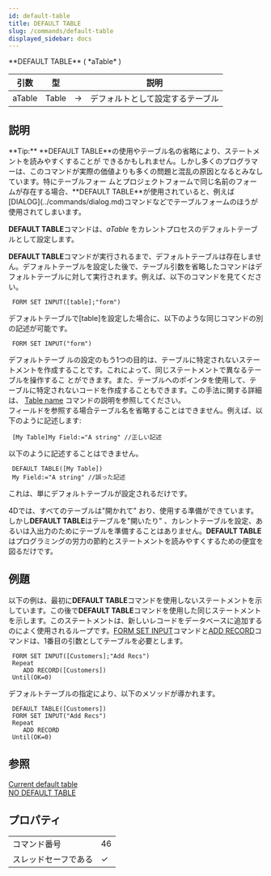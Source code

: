 ```yaml
---
id: default-table
title: DEFAULT TABLE
slug: /commands/default-table
displayed_sidebar: docs
---
```


<!--REF #_command_.DEFAULT TABLE.Syntax-->**DEFAULT TABLE** ( *aTable* )<!-- END REF-->
<!--REF #_command_.DEFAULT TABLE.Params-->
| 引数 | 型 |  | 説明 |
| --- | --- | --- | --- |
| aTable | Table | &#8594;  | デフォルトとして設定するテーブル |

<!-- END REF-->

## 説明 

<!--REF #_command_.DEFAULT TABLE.Summary-->**Tip:** **DEFAULT TABLE**の使用やテーブル名の省略により、ステートメントを読みやすくすることが できるかもしれません。<!-- END REF-->しかし多くのプログラマーは、このコマンドが実際の価値よりも多くの問題と混乱の原因となるとみなしています。特にテーブルフォー ムとプロジェクトフォームで同じ名前のフォームが存在する場合、**DEFAULT TABLE**が使用されていると、例えば[DIALOG](../commands/dialog.md)コマンドなどでテーブルフォームのほうが使用されてしまいます。

**DEFAULT TABLE**コマンドは、*aTable* をカレントプロセスのデフォルトテーブルとして設定します。

**DEFAULT TABLE**コマンドが実行されるまで、デフォルトテーブルは存在しません。デフォルトテーブルを設定した後で、テーブル引数を省略したコマンドはデフォルトテーブルに対して実行されます。例えば、以下のコマンドを見てください。

```4d
 FORM SET INPUT([table];"form")
```

デフォルトテーブルで\[table\]を設定した場合に、以下のような同じコマンドの別の記述が可能です。

```4d
 FORM SET INPUT("form")
```

デフォルトテーブ ルの設定のもう1つの目的は、テーブルに特定されないステートメントを作成することです。これによって、同じステートメントで異なるテーブルを操作するこ とができます。また、テーブルへのポインタを使用して、テーブルに特定されないコードを作成することもできます。この手法に関する詳細は、 [Table name](table-name.md) コマンドの説明を参照してください。  
フィールドを参照する場合テーブル名を省略することはできません。例えば、以下のように記述します:

```4d
 [My Table]My Field:="A string" //正しい記述
```

以下のように記述することはできません。

```4d
 DEFAULT TABLE([My Table])
 My Field:="A string" //誤った記述
```

これは、単にデフォルトテーブルが設定されるだけです。

4Dでは、すべてのテーブルは"開かれて" おり、使用する準備ができています。しかし**DEFAULT TABLE**はテーブルを"開いたり" 、カレントテーブルを設定、あるいは入出力のためにテーブルを準備することはありません。**DEFAULT TABLE**はプログラミングの労力の節約とステートメントを読みやすくするための便宜を図るだけです。

## 例題 

以下の例は、最初に**DEFAULT TABLE**コマンドを使用しないステートメントを示しています。この後で**DEFAULT TABLE**コマンドを使用した同じステートメントを示します。このステートメントは、新しいレコードをデータベースに追加するのによく使用されるループです。[FORM SET INPUT](form-set-input.md "FORM SET INPUT")コマンドと[ADD RECORD](add-record.md "ADD RECORD")コマンドは、1番目の引数としてテーブルを必要とします。

```4d
 FORM SET INPUT([Customers];"Add Recs")
 Repeat
    ADD RECORD([Customers])
 Until(OK=0)
```

デフォルトテーブルの指定により、以下のメソッドが導かれます。

```4d
 DEFAULT TABLE([Customers])
 FORM SET INPUT("Add Recs")
 Repeat
    ADD RECORD
 Until(OK=0)
```

## 参照 

[Current default table](current-default-table.md)  
[NO DEFAULT TABLE](no-default-table.md)  

## プロパティ

|  |  |
| --- | --- |
| コマンド番号 | 46 |
| スレッドセーフである | &check; |


